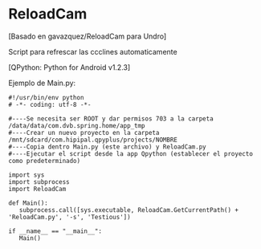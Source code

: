 # ReloadCam
[Basado en gavazquez/ReloadCam para Undro]

Script para refrescar las ccclines automaticamente 

[QPython: Python for Android v1.2.3]

Ejemplo de Main.py:
```
#!/usr/bin/env python
# -*- coding: utf-8 -*-

#----Se necesita ser ROOT y dar permisos 703 a la carpeta /data/data/com.dvb.spring.home/app_tmp
#----Crear un nuevo proyecto en la carpeta /mnt/sdcard/com.hipipal.qpyplus/projects/NOMBRE
#----Copia dentro Main.py (este archivo) y ReloadCam.py
#----Ejecutar el script desde la app Qpython (establecer el proyecto como predeterminado)

import sys
import subprocess
import ReloadCam

def Main():
   subprocess.call([sys.executable, ReloadCam.GetCurrentPath() + 'ReloadCam.py', '-s', 'Testious'])

if __name__ == "__main__":
   Main()
```
